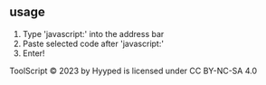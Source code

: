## usage
1. Type 'javascript:' into the address bar
2. Paste selected code after 'javascript:'
3. Enter!

<footer>
ToolScript © 2023 by Hyyped is licensed under CC BY-NC-SA 4.0 
</footer>